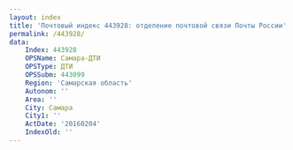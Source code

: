 ```yaml
---
layout: index
title: 'Почтовый индекс 443928: отделение почтовой связи Почты России'
permalink: /443928/
data:
    Index: 443928
    OPSName: Самара-ДТИ
    OPSType: ДТИ
    OPSSubm: 443099
    Region: 'Самарская область'
    Autonom: ''
    Area: ''
    City: Самара
    City1: ''
    ActDate: '20160204'
    IndexOld: ''
---
```

